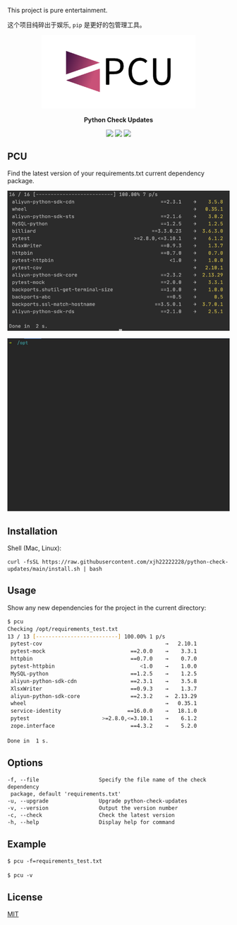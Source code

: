 This project is pure entertainment.

这个项目纯碎出于娱乐, `pip` 是更好的包管理工具。

<p align="center">
  <p align="center">
    <img src="media/logo.png" width="350" />
  </p>
  
  <p align="center">
    <b>Python Check Updates</b>
  </p>

  <p align="center">
    <img src="https://img.shields.io/github/go-mod/go-version/xjh22222228/python-check-updates" />
    <img src="https://img.shields.io/github/v/release/xjh22222228/python-check-updates" />
    <img src="https://img.shields.io/github/license/xjh22222228/python-check-updates" />
  </p>
</p>


## PCU
Find the latest version of your requirements.txt current dependency package.


![](media/screenshot.png)

![](media/gif.gif)



## Installation
Shell (Mac, Linux):
```
curl -fsSL https://raw.githubusercontent.com/xjh22222228/python-check-updates/main/install.sh | bash
```





## Usage

Show any new dependencies for the project in the current directory:

```bash
$ pcu
Checking /opt/requirements_test.txt
13 / 13 [--------------------------] 100.00% 1 p/s
 pytest-cov                                       →   2.10.1
 pytest-mock                           ==2.0.0    →    3.3.1
 httpbin                               ==0.7.0    →    0.7.0
 pytest-httpbin                           <1.0    →    1.0.0
 MySQL-python                          ==1.2.5    →    1.2.5
 aliyun-python-sdk-cdn                 ==2.3.1    →    3.5.8
 XlsxWriter                            ==0.9.3    →    1.3.7
 aliyun-python-sdk-core                ==2.3.2    →  2.13.29
 wheel                                            →   0.35.1
 service-identity                     ==16.0.0    →   18.1.0
 pytest                       >=2.8.0,<=3.10.1    →    6.1.2
 zope.interface                        ==4.3.2    →    5.2.0

Done in  1 s.
```


## Options

```
-f, --file                   Specify the file name of the check dependency
 package, default 'requirements.txt'
-u, --upgrade                Upgrade python-check-updates
-v, --version                Output the version number
-c, --check                  Check the latest version
-h, --help                   Display help for command
```

## Example
```
$ pcu -f=requirements_test.txt

$ pcu -v
```






## License
[MIT](LICENSE)

